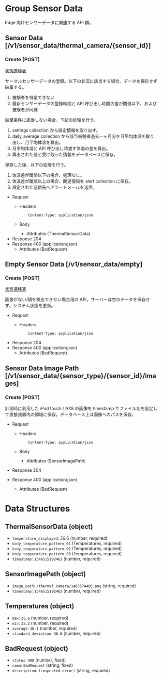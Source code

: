 # Group Sensor Data

Edge 向けセンサーデータに関連する API 群。

## Sensor Data [/v1/sensor_data/thermal_camera/{sensor_id}]

### Create [POST]

[状態遷移表](state_transition_table/sensor_data_create_api.png)

サーマルセンサーデータの登録。以下の状況に該当する場合、データを保存せず破棄する。

1. 被験者を特定できない
2. 最新センサーデータの登録時間と API 呼び出し時間の差が閾値以下、および被験者が同様

破棄条件に該当しない場合、下記の処理を行う。

1. settings collection から設定情報を取り出す。
2. daily_average collection から該当被験者過去一ヶ月分を日平均体温を取り出し、月平均体温を算出。
3. 月平均体温と API 呼び出し時渡す体温の差を算出。
4. 算出された値と受け取った情報をデータベースに保存。

保存した後、以下の処理を行う。

1. 体温差が閾値以下の場合、処理なし。
2. 体温差が閾値以上の場合、関連情報を alert collection に保存。
3. 設定された送信先へアラートメールを送信。

- Request
  - Headers

            Content-Type: application/json

  - Body
    - Attributes (ThermalSensorData)
- Response 204
- Response 400 (application/json)
  - Attributes (BadRequest)

## Empty Sensor Data [/v1/sensor_data/empty]

### Create [POST]

[状態遷移表](state_transition_table/empty_sensor_data_create_api.png)

画像がない/顔を検出できない場合用の API。サーバーは空のデータを保存せず、システム状態を更新。

- Request
  - Headers

            Content-Type: application/json

- Response 204
- Response 400 (application/json)
  - Attributes (BadRequest)

## Sensor Data Image Path [/v1/sensor_data/{sensor_type}/{sensor_id}/images]

### Create [POST]

計測時に利用した iPod touch / AX8 の画像を timestamp でファイル名を設定して直接装置内の領域に保存。データベース上は画像へのパスを保存。

- Request
  - Headers

            Content-Type: application/json

  - Body
    - Attributes (SensorImagePath)

- Response 204
- Response 400 (application/json)
  - Attributes (BadRequest)

# Data Structures

## ThermalSensorData (object)

- `temperature_displayed`: 36.6 (number, required)
- `body_temperature_pattern_01` (Temperatures, required)
- `body_temperature_pattern_02` (Temperatures, required)
- `body_temperature_pattern_03` (Temperatures, required)
- `timestamp`: `1546515192463` (number, required)

## SensorImagePath (object)

- `image_path`: `/thermal_camera/1483574400.png` (string, required)
- `timestamp`: `1546515192463` (number, required)

## Temperatures (object)

- `max`: `36.6` (number, required)
- `min`: `35.2` (number, required)
- `average`: `36.1` (number, required)
- `standard_deviation`: `36.0` (number, required)

## BadRequest (object)

- `status`: `400` (number, fixed)
- `name`: `BadRequest` (string, fixed)
- `description`: `(inspected error)` (string, required)
